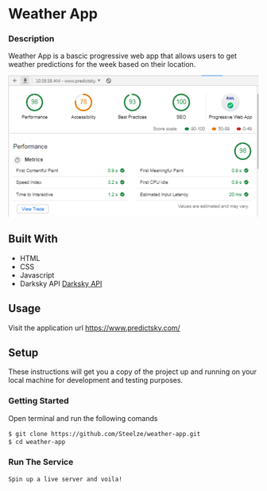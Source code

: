 # Weather App

### Description
Weather App is a bascic progressive web app that allows users to get weather predictions for the week based on their location.

![alt text](https://raw.githubusercontent.com/Steelze/weather-app/develop/doc/screenshot.png)

## Built With
* HTML 
* CSS 
* Javascript
* Darksky API [Darksky API](https://darksky.net)

## Usage
Visit the application url https://www.predictsky.com/


## Setup
These instructions will get you a copy of the project up and running on your local machine for development and testing purposes.

### Getting Started
Open terminal and run the following comands
```
$ git clone https://github.com/Steelze/weather-app.git
$ cd weather-app
```

### Run The Service
```
Spin up a live server and voila!
```
